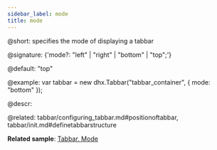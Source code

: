 ```yaml
---
sidebar_label: mode
title: mode
---   
```


@short: specifies the mode of displaying a tabbar

@signature: {'mode?: "left" | "right" | "bottom" | "top";'}

@default: "top"

@example: 
var tabbar = new dhx.Tabbar("tabbar_container", {
    mode: "bottom"
});


@descr: 

@related: tabbar/configuring_tabbar.md#positionoftabbar,
tabbar/init.md#definetabbarstructure

**Related sample**: [Tabbar. Mode](https://snippet.dhtmlx.com/xq6k0tts)
